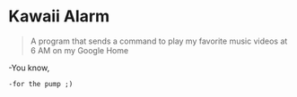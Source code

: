 # Kawaii Alarm
> A program that sends a command to play my favorite music videos at 6 AM on my Google Home  

  -You know,  
  
    -for the pump ;)

